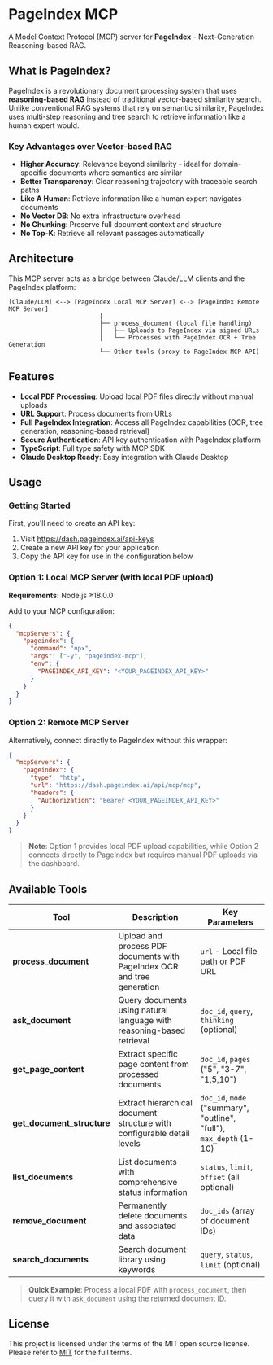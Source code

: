 # PageIndex MCP

A Model Context Protocol (MCP) server for **PageIndex** - Next-Generation Reasoning-based RAG.

## What is PageIndex?

PageIndex is a revolutionary document processing system that uses **reasoning-based RAG** instead of traditional vector-based similarity search. Unlike conventional RAG systems that rely on semantic similarity, PageIndex uses multi-step reasoning and tree search to retrieve information like a human expert would.

### Key Advantages over Vector-based RAG

- **Higher Accuracy**: Relevance beyond similarity - ideal for domain-specific documents where semantics are similar
- **Better Transparency**: Clear reasoning trajectory with traceable search paths
- **Like A Human**: Retrieve information like a human expert navigates documents
- **No Vector DB**: No extra infrastructure overhead
- **No Chunking**: Preserve full document context and structure
- **No Top-K**: Retrieve all relevant passages automatically

## Architecture

This MCP server acts as a bridge between Claude/LLM clients and the PageIndex platform:

```
[Claude/LLM] <--> [PageIndex Local MCP Server] <--> [PageIndex Remote MCP Server]
                         |
                         ├── process_document (local file handling)
                         │   ├── Uploads to PageIndex via signed URLs
                         │   └── Processes with PageIndex OCR + Tree Generation
                         └── Other tools (proxy to PageIndex MCP API)
```

## Features

- **Local PDF Processing**: Upload local PDF files directly without manual uploads
- **URL Support**: Process documents from URLs
- **Full PageIndex Integration**: Access all PageIndex capabilities (OCR, tree generation, reasoning-based retrieval)
- **Secure Authentication**: API key authentication with PageIndex platform
- **TypeScript**: Full type safety with MCP SDK
- **Claude Desktop Ready**: Easy integration with Claude Desktop

## Usage

### Getting Started

First, you'll need to create an API key:

1. Visit https://dash.pageindex.ai/api-keys
2. Create a new API key for your application
3. Copy the API key for use in the configuration below

### Option 1: Local MCP Server (with local PDF upload)

**Requirements:** Node.js ≥18.0.0

Add to your MCP configuration:

```json
{
  "mcpServers": {
    "pageindex": {
      "command": "npx",
      "args": ["-y", "pageindex-mcp"],
      "env": {
        "PAGEINDEX_API_KEY": "<YOUR_PAGEINDEX_API_KEY>"
      }
    }
  }
}
```

### Option 2: Remote MCP Server

Alternatively, connect directly to PageIndex without this wrapper:

```json
{
  "mcpServers": {
    "pageindex": {
      "type": "http",
      "url": "https://dash.pageindex.ai/api/mcp/mcp",
      "headers": {
        "Authorization": "Bearer <YOUR_PAGEINDEX_API_KEY>"
      }
    }
  }
}
```

> **Note**: Option 1 provides local PDF upload capabilities, while Option 2 connects directly to PageIndex but requires manual PDF uploads via the dashboard.

## Available Tools

| Tool | Description | Key Parameters |
|------|-------------|----------------|
| **process_document** | Upload and process PDF documents with PageIndex OCR and tree generation | `url` - Local file path or PDF URL |
| **ask_document** | Query documents using natural language with reasoning-based retrieval | `doc_id`, `query`, `thinking` (optional) |
| **get_page_content** | Extract specific page content from processed documents | `doc_id`, `pages` ("5", "3-7", "1,5,10") |
| **get_document_structure** | Extract hierarchical document structure with configurable detail levels | `doc_id`, `mode` ("summary", "outline", "full"), `max_depth` (1-10) |
| **list_documents** | List documents with comprehensive status information | `status`, `limit`, `offset` (all optional) |
| **remove_document** | Permanently delete documents and associated data | `doc_ids` (array of document IDs) |
| **search_documents** | Search document library using keywords | `query`, `status`, `limit` (optional) |

> **Quick Example**: Process a local PDF with `process_document`, then query it with `ask_document` using the returned document ID.

## License
This project is licensed under the terms of the MIT open source license. Please refer to [MIT](./LICENSE) for the full terms.
